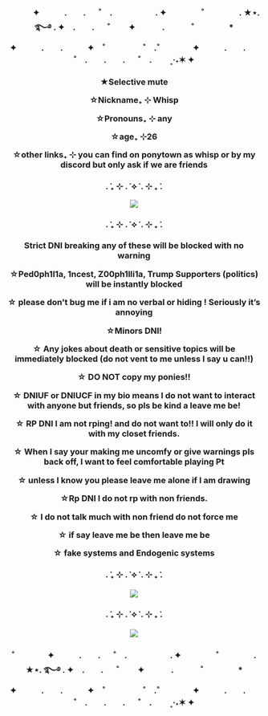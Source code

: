 <h3 align="center"> 　　　✦　　　.　　. 　 ˚　.　　　　　 . ✦　　　 　˚　　　　 . ★⋆. ࿐࿔            . ✦　.　　. 　 ˚　 　✦
　　　.   　　˚　　 　　*　　 　　✦　　　.　　.　　　✦　˚ 　　　　 ˚　.˚　　　　✦　　　.　　. 　 ˚　.　　.　　. 　 ˚　.　　   ˳·˖✶   ✦　　
<h3 align="center"> ★Selective mute

☆Nickname₊ ⊹ Whisp

☆Pronouns₊ ⊹ any

☆age₊ ⊹26

☆other links₊ ⊹ you can find on ponytown as whisp or by my discord but only ask if we are friends
<h3 align="center">. ݁₊ ⊹ . ݁ ⟡ ݁ . ⊹ ₊ ݁.
  
<p align="center">
  <img src=https://i.pinimg.com/736x/31/88/25/318825746121e1eb52844a2f2dc2d788.jpg>
  
  <h3 align="center">. ݁₊ ⊹ . ݁ ⟡ ݁ . ⊹ ₊ ݁.
  
   <h3 align="center"> Strict DNI breaking any of these will be blocked with no warning

☆Ped0ph1l1a, 1ncest, Z00ph1lli1a, Trump Supporters (politics) will be instantly blocked

☆ please don't bug me if i am no verbal or hiding ! Seriously it’s annoying

☆Minors DNI!

☆ Any jokes about death or sensitive topics will be immediately blocked (do not vent to me unless I say u can!!)

☆ DO NOT copy my ponies!!

☆ DNIUF or DNIUCF in my bio means I do not want to interact with anyone but friends, so pls be kind a leave me be!

☆ RP DNI I am not rping! and do not want to!! I will only do it with my closet friends.

☆ When I say your making me uncomfy or give warnings pls back off, I want to feel comfortable playing Pt

☆ unless I know you please leave me alone if I am drawing

☆Rp DNI I do not rp with non friends.

☆ I do not talk much with non friend do not force me

☆ if say leave me be then leave me be

☆ fake systems and Endogenic systems
 <h3 align="center">. ݁₊ ⊹ . ݁ ⟡ ݁ . ⊹ ₊ ݁.
  
 <h5 align="center">
  <img src=https://i.pinimg.com/1200x/b1/e9/65/b1e9651b80ad0befc79ed4c688c50b89.jpg>
 <h3 align="center">. ݁₊ ⊹ . ݁ ⟡ ݁ . ⊹ ₊ ݁.
    <h5 align="center">
  <img src=https://images-wixmp-ed30a86b8c4ca887773594c2.wixmp.com/f/957cd5ea-23f4-403b-9cf3-7ff9299a3f21/dk8ja00-1ebd692a-731b-42a7-8608-a6edd8686bb6.png/v1/fill/w_1122,h_712,q_70,strp/untitled52_20250728215907_by_lovestarscream_dk8ja00-pre.jpg?token=eyJ0eXAiOiJKV1QiLCJhbGciOiJIUzI1NiJ9.eyJzdWIiOiJ1cm46YXBwOjdlMGQxODg5ODIyNjQzNzNhNWYwZDQxNWVhMGQyNmUwIiwiaXNzIjoidXJuOmFwcDo3ZTBkMTg4OTgyMjY0MzczYTVmMGQ0MTVlYTBkMjZlMCIsIm9iaiI6W1t7ImhlaWdodCI6Ijw9ODEyIiwicGF0aCI6IlwvZlwvOTU3Y2Q1ZWEtMjNmNC00MDNiLTljZjMtN2ZmOTI5OWEzZjIxXC9kazhqYTAwLTFlYmQ2OTJhLTczMWItNDJhNy04NjA4LWE2ZWRkODY4NmJiNi5wbmciLCJ3aWR0aCI6Ijw9MTI4MCJ9XV0sImF1ZCI6WyJ1cm46c2VydmljZTppbWFnZS5vcGVyYXRpb25zIl19.LL2UCfKdpmVefTsy7YJ3pIE9m2LO4wOnOffyF_xdqMw> 
<h3 align="center"> ˚　　　　✦　　　.　　. 　 ˚　.　　　　　 . ✦　　　 　˚　　　　 . ★⋆. ࿐࿔            . ✦　.　　. 　 ˚　 　✦
　　　.   　　˚　　 　　*　　 　　✦　　　.　　.　　　✦　˚ 　　　　 ˚　.˚　　　　✦　　　.　　. 　 ˚　.　　.　　. 　 ˚　.　　   ˳·˖✶   ✦　　

</p>
</p>
<!--
**Whispcos/Whispcos** is a ✨ _special_ ✨ repository because its `README.md` (this file) appears on your GitHub profile.

Here are some ideas to get you started:

- 🔭 I’m currently working on ...
- 🌱 I’m currently learning ...
- 👯 I’m looking to collaborate on ...
- 🤔 I’m looking for help with ...
- 💬 Ask me about ...
- 📫 How to reach me: ...
- 😄 Pronouns: ...
- ⚡ Fun fact: ...
-->
